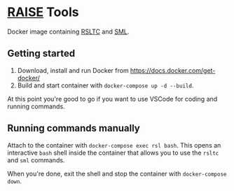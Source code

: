 # [RAISE](https://raisetools.github.io/) Tools

Docker image containing [RSLTC](https://github.com/raisetools/rsltc) and [SML](https://www.smlnj.org/).

## Getting started

1. Download, install and run Docker from https://docs.docker.com/get-docker/
2. Build and start container with `docker-compose up -d --build`.

At this point you're good to go if you want to use VSCode for coding and running commands.

## Running commands manually

Attach to the container with `docker-compose exec rsl bash`. This opens an interactive `bash` shell inside the container that allows you to use the `rsltc` and `sml` commands.

When you're done, exit the shell and stop the container with `docker-compose down`.
